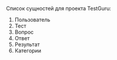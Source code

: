 Список сущностей для проекта TestGuru:
1. Пользователь
2. Тест
3. Вопрос
4. Ответ
5. Результат
6. Категории
